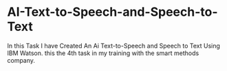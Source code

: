 # AI-Text-to-Speech-and-Speech-to-Text
In this Task I have Created  An Ai Text-to-Speech and Speech to Text  Using IBM Watson. this the 4th task in my training with the smart methods company. 
